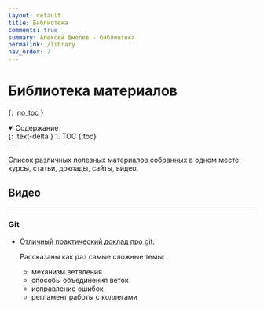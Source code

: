 ```yaml
---
layout: default
title: Библиотека
comments: true
summary: Алексей Шмелев - библиотека
permalink: /library
nav_order: 7
---
```


# Библиотека материалов
{: .no_toc }

<details open markdown="block">
  <summary>
    Содержание
  </summary>
  {: .text-delta }
1. TOC
{:toc}
</details>
---

Список различных полезных материалов собранных в одном месте: курсы, статьи, доклады, сайты, видео.

## Видео

---

### Git

- [Отличный практический доклад про git](https://www.youtube.com/watch?v=XfpNNPo5ypk). 
  
  Рассказаны как раз самые сложные темы:
    - механизм ветвления 
    - способы объединения веток
    - исправление ошибок
    - регламент работы с коллегами
